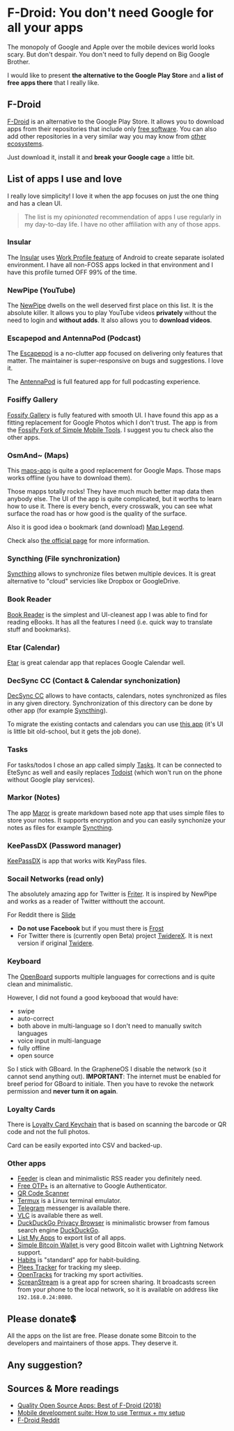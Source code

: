 # F-Droid: You don't need Google for all your apps

The monopoly of Google and Apple over the mobile devices world looks scary. But don\'t despair. You don\'t need to fully depend on Big Google Brother.

I would like to present **the alternative to the Google Play Store** and **a list of free apps there** that I really like.

## F-Droid

[F-Droid](https://f-droid.org/) is an alternative to the Google Play Store. It allows you to download apps from their repositories that include only [free software](https://f-droid.org/en/docs/FAQ_-_General/#why-isnt-my-favourite-app-included). You can also add other repositories in a very similar way you may know from [other ecosystems](https://en.wikipedia.org/wiki/Software_repository).

Just download it, install it and **break your Google cage** a little bit.

## List of apps I use and love

I really love simplicity! I love it when the app focuses on just the one thing and has a clean UI.

> The list is my *opinionated* recommendation of apps I use regularly in my day-to-day life. I have no other affiliation with any of those apps.

### Insular
The [Insular](https://f-droid.org/en/packages/com.oasisfeng.island.fdroid/) uses [Work Profile feature](https://support.google.com/work/android/answer/6191949?hl=en) of Android to create separate isolated environment. I have all non-FOSS apps locked in that environment and I have this profile turned OFF 99% of the time.

### NewPipe (YouTube)

The [NewPipe](https://f-droid.org/en/packages/org.schabi.newpipe/) dwells on the well deserved first place on this list. It is the absolute killer. It allows you to play YouTube videos **privately** without the need to login and **without adds**. It also allows you to **download videos**.

### Escapepod and AntennaPod (Podcast)

The [Escapepod](https://f-droid.org/en/packages/org.y20k.escapepod/) is a no-clutter app focused on delivering only features that matter. The maintainer is super-responsive on bugs and suggestions. I love it.

The [AntennaPod](https://f-droid.org/en/packages/de.danoeh.antennapod/) is full featured app for full podcasting experience. 

### Fosiffy Gallery

[Fossify Gallery](https://f-droid.org/en/packages/com.simplemobiletools.gallery.pro/) is fully featured with smooth UI. I have found this app as a fitting replacement for Google Photos which I don\'t trust. The app is from the [Fossify Fork of Simple Mobile Tools]([https://www.simplemobiletools.com/](https://github.com/FossifyOrg)). I suggest you tu check also the other apps.

### OsmAnd~ (Maps)
This [maps-app](https://f-droid.org/en/packages/net.osmand.plus/) is quite a good replacement for Google Maps. Those maps works offline (you have to download them).

Those mapps totally rocks! They have much much better map data then anybody else. The UI of the app is quite complicated, but it worths to learn how to use it. There is every bench, every crosswalk, you can see what surface the road has or how good is the quality of the surface.

Also it is good idea o bookmark (and download) [Map Legend](https://osmand.net/help-online/map-legend/). 

Check also [the official page](https://osmand.net/) for more information.

### Syncthing (File synchronization)
[Syncthing](https://f-droid.org/en/packages/com.nutomic.syncthingandroid/) allows to synchronize files betwen multiple devices. It is great alternative to "cloud" servicies like Dropbox or GoogleDrive.

### Book Reader

[Book Reader](https://f-droid.org/en/packages/com.github.axet.bookreader/) is the simplest and UI-cleanest app I was able to find for reading eBooks. It has all the features I need (i.e. quick way to translate stuff and bookmarks).

### Etar (Calendar)

[Etar](https://f-droid.org/en/packages/ws.xsoh.etar/) is great calendar app that replaces Google Calendar well.

### DecSync CC (Contact & Calendar synchonization)
[DecSync CC](https://f-droid.org/en/packages/org.decsync.cc/) allows to have contacts, calendars, notes synchronized as files in any given directory. Synchronization of this directory can be done by other app (for example [Syncthing](https://syncthing.net/)).

To migrate the existing contacts and calendars you can use [this app](https://f-droid.org/en/packages/org.sufficientlysecure.ical/) (it's UI is little bit old-school, but it gets the job done).

### Tasks

For tasks/todos I chose an app called simply [Tasks](https://f-droid.org/en/packages/org.tasks/). It can be connected to EteSync as well and easily replaces [Todoist](https://todoist.com/) (which won\'t run on the phone without Google play services).

### Markor (Notes)
The app [Maror](https://f-droid.org/en/packages/net.gsantner.markor/) is greate markdown based note app that uses simple files to store your notes. It supports encryption and you can easily synchonize your notes as files for example [Syncthing](https://syncthing.net/).

### KeePassDX (Password manager)
[KeePassDX](https://f-droid.org/en/packages/com.kunzisoft.keepass.libre/) is app that works witk KeyPass files.

### Socail Networks (read only)
The absolutely amazing app for Twitter is [Friter](https://f-droid.org/en/packages/com.jonjomckay.fritter/). It is inspired by NewPipe and works as a reader of Twitter witthoutt the account.

For Reddit there is [Slide](https://f-droid.org/en/packages/me.ccrama.redditslide/)

- **Do not use Facebook** but if you must there is [Frost](https://f-droid.org/en/packages/com.pitchedapps.frost/)
- For Twitter there is (currently open Beta) project [TwidereX](https://f-droid.org/en/packages/com.twidere.twiderex/). It is next version if original [Twidere](https://twidere.com/). 

### Keyboard

The [OpenBoard](https://f-droid.org/en/packages/org.dslul.openboard.inputmethod.latin/) supports multiple languages for corrections and is quite clean and minimalistic.

However, I did not found a good keybooad that would have:
- swipe
- auto-correct
- both above in multi-language so I don't need to manually switch languages
- voice input in multi-language
- fully offline
- open source

So I stick with GBoard. In the GrapheneOS I disable the network (so it cannot send anything out). **IMPORTANT**: The internet must be enabled for breef period for GBoard to initiale. Then you have to revoke the network permission and **never turn it on again**.

### Loyalty Cards

There is [Loyalty Card Keychain](https://f-droid.org/en/packages/protect.card_locker/) that is based on scanning the barcode or QR code and not the full photos.

Card can be easily exported into CSV and backed-up.

### Other apps
- [Feeder](https://f-droid.org/en/packages/com.nononsenseapps.feeder/) is clean and minimalistic RSS reader you definitely need.
- [Free OTP+](https://f-droid.org/en/packages/org.liberty.android.freeotpplus/) is an alternative to Google Authenticator.
- [QR Code Scanner](https://f-droid.org/en/packages/com.secuso.privacyFriendlyCodeScanner/)
- [Termux](https://f-droid.org/en/packages/com.termux/) is a Linux terminal emulator.
- [Telegram](https://f-droid.org/en/packages/org.telegram.messenger/) messenger is available there.
- [VLC](https://f-droid.org/en/packages/org.videolan.vlc/) is available there as well.
- [DuckDuckGo Privacy Browser](https://f-droid.org/en/packages/com.duckduckgo.mobile.android/) is minimalistic browser from famous search engine [DuckDuckGo](https://duckduckgo.com/).
- [List My Apps](https://f-droid.org/en/packages/de.onyxbits.listmyapps/) to export list of all apps.
- [ Simple Bitcoin Wallet ](https://f-droid.org/en/packages/com.btcontract.wallet/) is very good Bitcoin wallet with Lightning Network support.
- [Habits](https://f-droid.org/en/packages/org.isoron.uhabits/) is "standard" app for habit-building.
- [Plees Tracker](https://f-droid.org/en/packages/hu.vmiklos.plees_tracker/) for tracking my sleep.
- [OpenTracks](https://f-droid.org/en/packages/de.dennisguse.opentracks/) for tracking my sport activities.
- [ScreanStream](https://www.f-droid.org/en/packages/info.dvkr.screenstream/) is a great app for screen sharing. It broadcasts screen from your phone to the local network, so it is available on address like `192.168.0.24:8080`.

## Please donate💲

All the apps on the list are free. Please donate some Bitcoin to the developers and maintainers of those apps. They deserve it.

## Any suggestion?

## Sources & More readings

- [Quality Open Source Apps: Best of F-Droid (2018)](https://medium.com/@konrad_it/quality-open-source-apps-best-of-f-droid-2018-fca018e59891)
- [Mobile development suite: How to use Termux + my setup](https://medium.com/@konrad_it/mobile-development-suite-how-to-use-termux-my-setup-ede7a5de83)
- [F-Droid Reddit](https://www.reddit.com/r/fdroid/)
